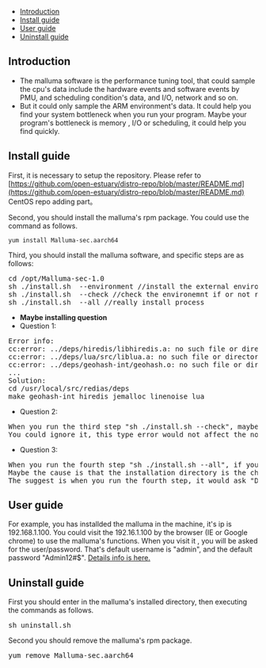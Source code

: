 * [Introduction](#1)
* [Install guide](#2)
* [User guide](#3)
* [Uninstall guide](#4)

<h2 id="1">Introduction</h2>

- The malluma software is the performance tuning tool, that could sample the cpu's data include the hardware events and software events by PMU, and scheduling condition's data, and I/O, network and so on. 
- But it could only sample the ARM environment's data. It could help you  find your system bottleneck when you run your program. Maybe your program's bottleneck  is memory , I/O or scheduling, it could help you find  quickly.

<h2 id="2">Install guide</h2>

First, it is necessary to setup the repository. Please refer to [https://github.com/open-estuary/distro-repo/blob/master/README.md](https://github.com/open-estuary/distro-repo/blob/master/README.md) CentOS repo adding part。

Second, you should install the malluma's rpm package. You could use the command  as follows.
```
yum install Malluma-sec.aarch64
```

Third, you should install the malluma software, and specific steps are as follows:
    
<pre>
cd /opt/Malluma-sec-1.0 
sh ./install.sh  --environment //install the external environment
sh ./install.sh  --check //check the environemnt if or not ready
sh ./install.sh  --all //really install process
</pre>

- **Maybe installing question**
- Question 1: 
<pre>
Error info:
cc:error: ../deps/hiredis/libhiredis.a: no such file or directory
cc:error: ../deps/lua/src/liblua.a: no such file or directory
cc:error: ../deps/geohash-int/geohash.o: no such file or directory
...
Solution:
cd /usr/local/src/redias/deps
make geohash-int hiredis jemalloc linenoise lua
</pre>
- Question 2:
<pre>
When you run the third step "sh ./install.sh --check", maybe has some erros such as "./install.sh:line 475: 4*100+16*10+:syntax error:operand expected (error token is '+')". 
You could ignore it, this type error would not affect the normal function about the Malluma.
</pre>
  - Question 3:
<pre>
When you run the fourth step "sh ./install.sh --all", if you select all default choice, maybe you would not normally use the Malluma when input the ip in the browser. 
Maybe the cause is that the installation directory is the child about the installation package's directory.
The suggest is when you run the fourth step, it would ask "Default software directory name...[Y/N]", you should say "N" to input the installation directory. Then you try it again. Good luck to you.
</pre>

<h2 id="3">User guide</h2>

For example, you has installded the malluma in the machine, it's ip is 192.168.1.100.
You could visit the 192.16.1.100 by the browser (IE or Google chrome) to use the malluma's functions. When you visit it , you will be asked for the user/password.  That's default username is "admin", and the default password "Admin12#$". [Details info is here.](https://github.com/open-estuary/estuary/blob/master/doc/Malluma_UserGuide.pdf)

<h2 id="4">Uninstall guide</h2>

First you should enter in the malluma's installed directory, then executing the commands as follows.
<pre>
sh uninstall.sh
</pre>
Second you should remove the malluma's rpm package.
<pre>
yum remove Malluma-sec.aarch64
</pre>
